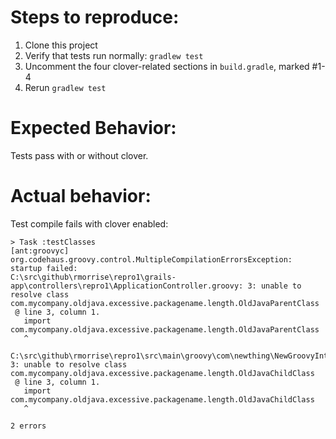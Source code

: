 # Steps to reproduce:

1) Clone this project
2) Verify that tests run normally:
 ```gradlew test```
3) Uncomment the four clover-related sections in ```build.gradle```, marked #1-4
4) Rerun ```gradlew test```

# Expected Behavior:

Tests pass with or without clover.

# Actual behavior:

Test compile fails with clover enabled:
```
> Task :testClasses
[ant:groovyc] org.codehaus.groovy.control.MultipleCompilationErrorsException: startup failed:
C:\src\github\rmorrise\repro1\grails-app\controllers\repro1\ApplicationController.groovy: 3: unable to resolve class com.mycompany.oldjava.excessive.packagename.length.OldJavaParentClass
 @ line 3, column 1.
   import com.mycompany.oldjava.excessive.packagename.length.OldJavaParentClass
   ^

C:\src\github\rmorrise\repro1\src\main\groovy\com\newthing\NewGroovyInterface.groovy: 3: unable to resolve class com.mycompany.oldjava.excessive.packagename.length.OldJavaChildClass
 @ line 3, column 1.
   import com.mycompany.oldjava.excessive.packagename.length.OldJavaChildClass
   ^

2 errors
```
